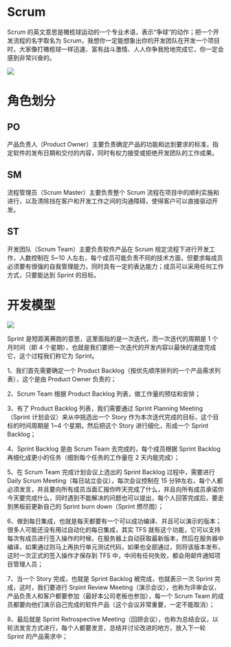 # Scrum

Scrum 的英文意思是橄榄球运动的一个专业术语，表示“争球”的动作；把一个开发流程的名字取名为 Scrum，我想你一定能想象出你的开发团队在开发一个项目时，大家像打橄榄球一样迅速、富有战斗激情、人人你争我抢地完成它，你一定会感到非常兴奋的。

![](https://assets.ng-tech.icu/item/20221225150801.png)

# 角色划分

## PO

产品负责人（Product Owner）主要负责确定产品的功能和达到要求的标准，指定软件的发布日期和交付的内容，同时有权力接受或拒绝开发团队的工作成果。

## SM

流程管理员（Scrum Master）主要负责整个 Scrum 流程在项目中的顺利实施和进行，以及清除挡在客户和开发工作之间的沟通障碍，使得客户可以直接驱动开发。

## ST

开发团队（Scrum Team）主要负责软件产品在 Scrum 规定流程下进行开发工作，人数控制在 5~10 人左右，每个成员可能负责不同的技术方面，但要求每成员必须要有很强的自我管理能力，同时具有一定的表达能力；成员可以采用任何工作方式，只要能达到 Sprint 的目标。

# 开发模型

![](https://assets.ng-tech.icu/item/20221225150835.png)

Sprint 是短距离赛跑的意思，这里面指的是一次迭代，而一次迭代的周期是 1 个月时间（即 4 个星期），也就是我们要把一次迭代的开发内容以最快的速度完成它，这个过程我们称它为 Sprint。

1、我们首先需要确定一个 Product Backlog（按优先顺序排列的一个产品需求列表），这个是由 Product Owner 负责的；

2、Scrum Team 根据 Product Backlog 列表，做工作量的预估和安排；

3、有了 Product Backlog 列表，我们需要通过 Sprint Planning Meeting（Sprint 计划会议）来从中挑选出一个 Story 作为本次迭代完成的目标，这个目标的时间周期是 1~4 个星期，然后把这个 Story 进行细化，形成一个 Sprint Backlog；

4、Sprint Backlog 是由 Scrum Team 去完成的，每个成员根据 Sprint Backlog 再细化成更小的任务（细到每个任务的工作量在 2 天内能完成）；

5、在 Scrum Team 完成计划会议上选出的 Sprint Backlog 过程中，需要进行 Daily Scrum Meeting（每日站立会议），每次会议控制在 15 分钟左右，每个人都必须发言，并且要向所有成员当面汇报你昨天完成了什么，并且向所有成员承诺你今天要完成什么，同时遇到不能解决的问题也可以提出，每个人回答完成后，要走到黑板前更新自己的 Sprint burn down（Sprint 燃尽图）；

6、做到每日集成，也就是每天都要有一个可以成功编译、并且可以演示的版本；很多人可能还没有用过自动化的每日集成，其实 TFS 就有这个功能，它可以支持每次有成员进行签入操作的时候，在服务器上自动获取最新版本，然后在服务器中编译，如果通过则马上再执行单元测试代码，如果也全部通过，则将该版本发布，这时一次正式的签入操作才保存到 TFS 中，中间有任何失败，都会用邮件通知项目管理人员；

7、当一个 Story 完成，也就是 Sprint Backlog 被完成，也就表示一次 Sprint 完成，这时，我们要进行 Srpint Review Meeting（演示会议），也称为评审会议，产品负责人和客户都要参加（最好本公司老板也参加），每一个 Scrum Team 的成员都要向他们演示自己完成的软件产品（这个会议非常重要，一定不能取消）；

8、最后就是 Sprint Retrospective Meeting（回顾会议），也称为总结会议，以轮流发言方式进行，每个人都要发言，总结并讨论改进的地方，放入下一轮 Sprint 的产品需求中；
